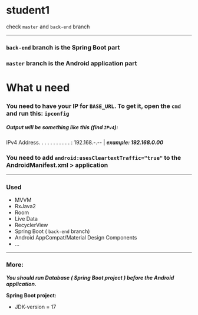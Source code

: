 # student1
check `master` and `back-end` branch

---

### **`back-end` branch is the Spring Boot part**

### **`master` branch is the Android application part**

# What u need

### You need to have your IP for `BASE_URL`. To get it, open the `cmd` and run this: `ipconfig`

##### Output will be something like this (find `IPv4`):

   IPv4 Address. . . . . . . . . . . : 192.168.-.-- | ***example: 192.168.0.00***

### You need to add `android:usesCleartextTraffic="true"` to the AndroidManifest.xml > application

---

### Used
   * MVVM
   * RxJava2
   * Room
   * Live Data
   * RecyclerView
   * Spring Boot ( `back-end` branch)
   * Android AppCompat/Material Design Components
   * ...

---
### More:
   ***You should run Database ( Spring Boot project ) before the Android application.***
   
   **Spring Boot project:**
   * JDK-version = 17
    

